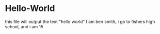 # Hello-World
this file will output the text "hello world"
I am ben smith, i go to fishers high school, and i am 15
